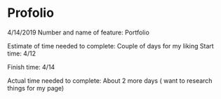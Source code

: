 # Profolio

4/14/2019
Number and name of feature: Portfolio

Estimate of time needed to complete: Couple of days for my liking
Start time: 4/12

Finish time: 4/14

Actual time needed to complete: About 2 more days ( want to research things for my page)

